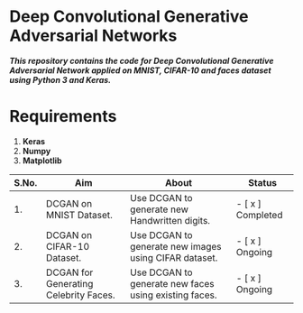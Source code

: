 # Deep Convolutional Generative Adversarial Networks
***This repository contains the code for Deep Convolutional Generative Adversarial Network applied on MNIST, CIFAR-10 and faces dataset using Python 3 and Keras.***

# Requirements
1. **Keras**
2. **Numpy**
3. **Matplotlib**

| S.No. |                   Aim                         |                         About                        |        Status        |
| ----- | --------------------------------------------- | ---------------------------------------------------- | -------------------- |
|  1.   | DCGAN on MNIST Dataset.                       | Use DCGAN to generate new Handwritten digits.        | - [ x ] Completed    |
|  2.   | DCGAN on CIFAR-10 Dataset.                    | Use DCGAN to generate new images using CIFAR dataset.| - [ x ] Ongoing      |
|  3.   | DCGAN for Generating Celebrity Faces.         | Use DCGAN to generate new faces using existing faces.| - [ x ] Ongoing      |

